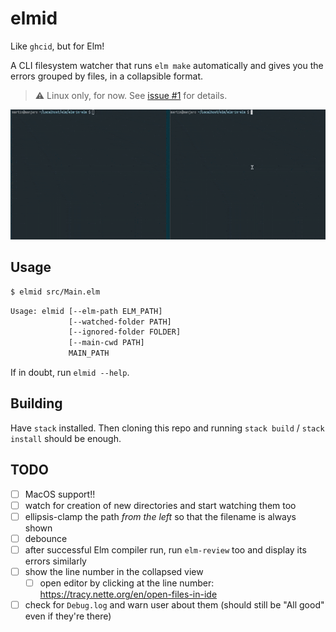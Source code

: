 # elmid

Like `ghcid`, but for Elm!

A CLI filesystem watcher that runs `elm make` automatically and gives you the errors grouped by files, in a collapsible format.

> :warning: Linux only, for now. See [issue #1](https://github.com/Janiczek/elmid/issues/1) for details.

![elmid in action](https://github.com/Janiczek/elmid/raw/main/doc/elmid.gif)

## Usage

```bash
$ elmid src/Main.elm
```

```bash
Usage: elmid [--elm-path ELM_PATH]
             [--watched-folder PATH]
             [--ignored-folder FOLDER]
             [--main-cwd PATH]
             MAIN_PATH
```

If in doubt, run `elmid --help`.

## Building

Have `stack` installed. Then cloning this repo and running `stack build` / `stack install` should be enough.

## TODO

- [ ] MacOS support!!
- [ ] watch for creation of new directories and start watching them too
- [ ] ellipsis-clamp the path *from the left* so that the filename is always shown
- [ ] debounce
- [ ] after successful Elm compiler run, run `elm-review` too and display its errors similarly
- [ ] show the line number in the collapsed view
  - [ ] open editor by clicking at the line number: https://tracy.nette.org/en/open-files-in-ide
- [ ] check for `Debug.log` and warn user about them (should still be "All good" even if they're there)
